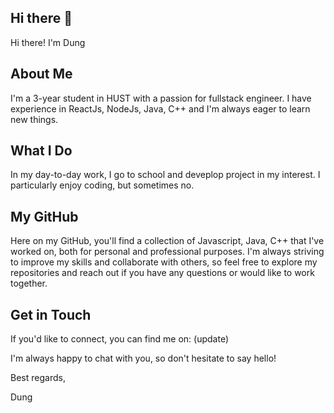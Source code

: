 ## Hi there 👋

Hi there! I'm Dung
## About Me

I'm a 3-year student in HUST with a passion for fullstack engineer. I have experience in ReactJs, NodeJs, Java, C++ and I'm always eager to learn new things.

## What I Do

In my day-to-day work, I go to school and deveplop project in my interest. I particularly enjoy coding, but sometimes no.

## My GitHub

Here on my GitHub, you'll find a collection of Javascript, Java, C++ that I've worked on, both for personal and professional purposes. I'm always striving to improve my skills and collaborate with others, so feel free to explore my repositories and reach out if you have any questions or would like to work together.

## Get in Touch

If you'd like to connect, you can find me on: (update)

I'm always happy to chat with you, so don't hesitate to say hello!

Best regards,

Dung
